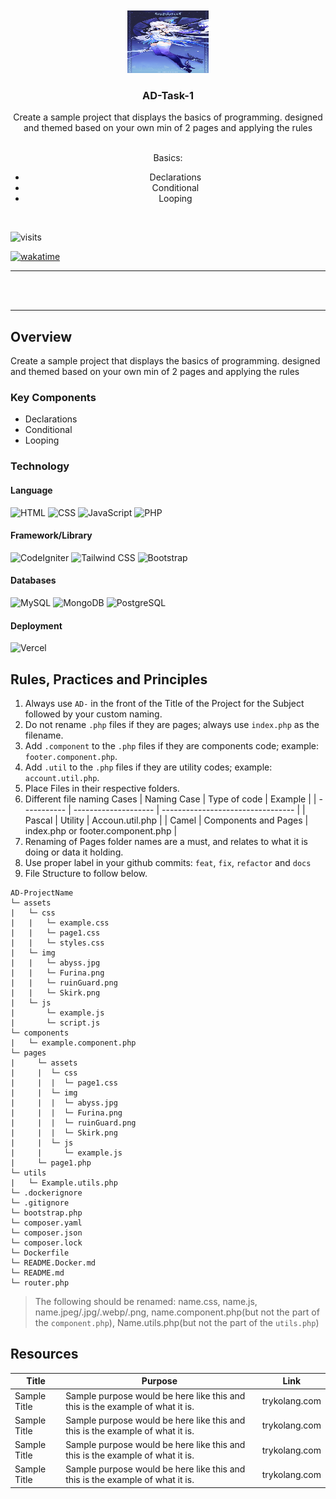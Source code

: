 <a name="readme-top">

<br/>

<br />
<div align="center">
  <a href="https://github.com/LLen-G">
  <!-- TODO: If you want to add logo or banner you can add it here -->
    <img src="./assets/img/Skirk.png" alt="Nyebe" width="130" height="100">
  </a>
<!-- TODO: Change Title to the name of the title of your Project -->
  <h3 align="center">AD-Task-1</h3>
</div>
<!-- TODO: Make a short description -->
<div align="center">
  <p>Create a sample project that displays the basics of programming. 
  designed and themed based on your own min of 2 pages and applying the rules</p><br>
Basics:<br>
<ul>
    <li>Declarations</li>
    <li>Conditional</li>
    <li>Looping</li>
</ul>
</div>

<br />

<!-- TODO: Change the zyx-0314 into your github username  -->
<!-- TODO: Change the WD-Template-Project into the same name of your folder -->

![visits](https://visit-counter.vercel.app/counter.png?page=https%3A%2F%2Fgithub.com%2FLLen-G%2FAD-Task-1&s=40&c=00ff00&bg=00000000&no=4&ff=digi&tb=&ta=)

[![wakatime](https://wakatime.com/badge/user/018ee6e3-e62d-4b82-b389-125233d22d65/project/2c09d0df-a6d7-4ec2-b7d4-6a686c2f98d6.svg)](https://wakatime.com/badge/user/018ee6e3-e62d-4b82-b389-125233d22d65/project/2c09d0df-a6d7-4ec2-b7d4-6a686c2f98d6)

---

<br />
<br />

---

## Overview

<!-- TODO: To be changed -->
<!-- The following are just sample -->

Create a sample project that displays the basics of programming. designed and themed based on your own min of 2 pages and applying the rules

### Key Components

<!-- TODO: List of Key Components -->
<!-- The following are just sample -->

- Declarations
- Conditional
- Looping

### Technology

<!-- TODO: List of Technology Used -->

#### Language

![HTML](https://img.shields.io/badge/HTML-E34F26?style=for-the-badge&logo=html5&logoColor=white)
![CSS](https://img.shields.io/badge/CSS-1572B6?style=for-the-badge&logo=css3&logoColor=white)
![JavaScript](https://img.shields.io/badge/JavaScript-F7DF1E?style=for-the-badge&logo=javascript&logoColor=white)
![PHP](https://img.shields.io/badge/PHP-777BB4?style=for-the-badge&logo=php&logoColor=white)

#### Framework/Library

![CodeIgniter](https://img.shields.io/badge/CodeIgniter-EF4223?style=for-the-badge&logo=codeigniter&logoColor=white)
![Tailwind CSS](https://img.shields.io/badge/Tailwind_CSS-06B6D4?style=for-the-badge&logo=tailwindcss&logoColor=white)
![Bootstrap](https://img.shields.io/badge/Bootstrap-7952B3?style=for-the-badge&logo=bootstrap&logoColor=white)

#### Databases

![MySQL](https://img.shields.io/badge/MySQL-00758F?style=for-the-badge&logo=mysql&logoColor=white)
![MongoDB](https://img.shields.io/badge/MongoDB-47A248?style=for-the-badge&logo=mongodb&logoColor=white)
![PostgreSQL](https://img.shields.io/badge/PostgreSQL-336791?style=for-the-badge&logo=postgresql&logoColor=white)

#### Deployment

![Vercel](https://img.shields.io/badge/Vercel-000000?style=for-the-badge&logo=vercel&logoColor=white)

## Rules, Practices and Principles

<!-- Do not Change this -->

1. Always use `AD-` in the front of the Title of the Project for the Subject followed by your custom naming.
2. Do not rename `.php` files if they are pages; always use `index.php` as the filename.
3. Add `.component` to the `.php` files if they are components code; example: `footer.component.php`.
4. Add `.util` to the `.php` files if they are utility codes; example: `account.util.php`.
5. Place Files in their respective folders.
6. Different file naming Cases
   | Naming Case | Type of code | Example |
   | ----------- | -------------------- | --------------------------------- |
   | Pascal | Utility | Accoun.util.php |
   | Camel | Components and Pages | index.php or footer.component.php |
7. Renaming of Pages folder names are a must, and relates to what it is doing or data it holding.
8. Use proper label in your github commits: `feat`, `fix`, `refactor` and `docs`
9. File Structure to follow below.

```
AD-ProjectName
└─ assets
|   └─ css
|   |   └─ example.css
|   |   └─ page1.css
|   |   └─ styles.css
|   └─ img
|   |   └─ abyss.jpg
|   |   └─ Furina.png
|   |   └─ ruinGuard.png
|   |   └─ Skirk.png
|   └─ js
|       └─ example.js
|       └─ script.js
└─ components
|   └─ example.component.php
└─ pages
|     └─ assets
|     |  └─ css
|     |  |  └─ page1.css
|     |  └─ img
|     |  |  └─ abyss.jpg
|     |  |  └─ Furina.png
|     |  |  └─ ruinGuard.png
|     |  |  └─ Skirk.png
|     |  └─ js
|     |     └─ example.js
|     └─ page1.php
└─ utils
|   └─ Example.utils.php
└─ .dockerignore
└─ .gitignore
└─ bootstrap.php
└─ composer.yaml
└─ composer.json
└─ composer.lock
└─ Dockerfile
└─ README.Docker.md
└─ README.md
└─ router.php
```

> The following should be renamed: name.css, name.js, name.jpeg/.jpg/.webp/.png, name.component.php(but not the part of the `component.php`), Name.utils.php(but not the part of the `utils.php`)

## Resources

<!-- TODO: Add References -->

| Title        | Purpose                                                                       | Link          |
| ------------ | ----------------------------------------------------------------------------- | ------------- |
| Sample Title | Sample purpose would be here like this and this is the example of what it is. | trykolang.com |
| Sample Title | Sample purpose would be here like this and this is the example of what it is. | trykolang.com |
| Sample Title | Sample purpose would be here like this and this is the example of what it is. | trykolang.com |
| Sample Title | Sample purpose would be here like this and this is the example of what it is. | trykolang.com |
